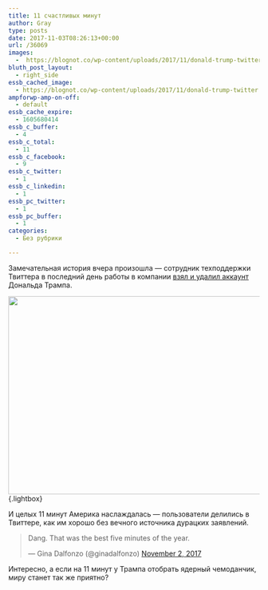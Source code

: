 ```yaml
---
title: 11 счастливых минут
author: Gray
type: posts
date: 2017-11-03T08:26:13+00:00
url: /36069
images:
  -  https://blognot.co/wp-content/uploads/2017/11/donald-trump-twitter.0.jpg
bluth_post_layout:
  - right_side
essb_cached_image:
  - https://blognot.co/wp-content/uploads/2017/11/donald-trump-twitter.0.jpg
ampforwp-amp-on-off:
  - default
essb_cache_expire:
  - 1605680414
essb_c_buffer:
  - 4
essb_c_total:
  - 11
essb_c_facebook:
  - 9
essb_c_twitter:
  - 1
essb_c_linkedin:
  - 1
essb_pc_twitter:
  - 1
essb_pc_buffer:
  - 1
categories:
  - Без рубрики

---
```








Замечательная история вчера произошла — сотрудник техподдержки Твиттера в последний день работы в компании [взял и удалил аккаунт][1] Дональда Трампа.

[<img data-attachment-id="36073" data-permalink="https://blognot.co/36069/donald-trump-twitter-0" data-orig-file="https://i0.wp.com/blognot.co/wp-content/uploads/2017/11/donald-trump-twitter.0.jpg?fit=800%2C429&ssl=1" data-orig-size="800,429" data-comments-opened="1" data-image-meta="{&quot;aperture&quot;:&quot;0&quot;,&quot;credit&quot;:&quot;&quot;,&quot;camera&quot;:&quot;&quot;,&quot;caption&quot;:&quot;&quot;,&quot;created_timestamp&quot;:&quot;0&quot;,&quot;copyright&quot;:&quot;&quot;,&quot;focal_length&quot;:&quot;0&quot;,&quot;iso&quot;:&quot;0&quot;,&quot;shutter_speed&quot;:&quot;0&quot;,&quot;title&quot;:&quot;&quot;,&quot;orientation&quot;:&quot;0&quot;}" data-image-title="donald-trump-twitter.0" data-image-description="" data-medium-file="https://i0.wp.com/blognot.co/wp-content/uploads/2017/11/donald-trump-twitter.0.jpg?fit=300%2C161&ssl=1" data-large-file="https://i0.wp.com/blognot.co/wp-content/uploads/2017/11/donald-trump-twitter.0.jpg?fit=740%2C397&ssl=1" class="aligncenter size-full wp-image-36073" src="https://i0.wp.com/blognot.co/wp-content/uploads/2017/11/donald-trump-twitter.0.jpg?resize=740%2C397&#038;ssl=1" alt="" width="740" height="397" data-wp-pid="36073" srcset="https://i0.wp.com/blognot.co/wp-content/uploads/2017/11/donald-trump-twitter.0.jpg?w=800&ssl=1 800w, https://i0.wp.com/blognot.co/wp-content/uploads/2017/11/donald-trump-twitter.0.jpg?resize=300%2C161&ssl=1 300w, https://i0.wp.com/blognot.co/wp-content/uploads/2017/11/donald-trump-twitter.0.jpg?resize=768%2C412&ssl=1 768w, https://i0.wp.com/blognot.co/wp-content/uploads/2017/11/donald-trump-twitter.0.jpg?resize=700%2C375&ssl=1 700w" sizes="(max-width: 740px) 100vw, 740px" data-recalc-dims="1" />][2]{.lightbox}

И целых 11 минут Америка наслаждалась — пользователи делились в Твиттере, как им хорошо без вечного источника дурацких заявлений.

<blockquote class="twitter-tweet" data-width="550">
  <p lang="en" dir="ltr">
    Dang. That was the best five minutes of the year.
  </p>
  
  <p>
    &mdash; Gina Dalfonzo (@ginadalfonzo) <a href="https://twitter.com/ginadalfonzo/status/926223284051603457?ref_src=twsrc%5Etfw">November 2, 2017</a>
  </p>
</blockquote>



Интересно, а если на 11 минут у Трампа отобрать ядерный чемоданчик, миру станет так же приятно?

 [1]: https://www.theverge.com/2017/11/2/16600732/donald-trump-twitter-account-gone-realdonaldtrump
 [2]: https://i0.wp.com/blognot.co/wp-content/uploads/2017/11/donald-trump-twitter.0.jpg?ssl=1
